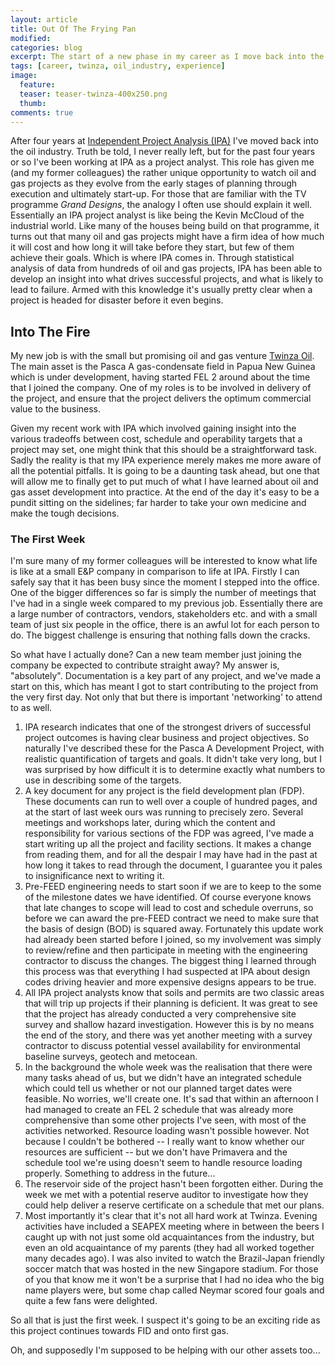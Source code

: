 ```yaml
---
layout: article
title: Out Of The Frying Pan
modified:
categories: blog
excerpt: The start of a new phase in my career as I move back into the oil industry after a brief spell in consulting.
tags: [career, twinza, oil_industry, experience]
image:
  feature:
  teaser: teaser-twinza-400x250.png
  thumb:
comments: true
---
```


After four years at [Independent Project Analysis (IPA)](http://www.ipaglobal.com) I've moved back into the oil industry. Truth be told, I never really left, but for the past four years or so I've been working at IPA as a project analyst. This role has given me (and my former colleagues) the rather unique opportunity to watch oil and gas projects as they evolve from the early stages of planning through execution and ultimately start-up. For those that are familiar with the TV programme _Grand Designs_, the analogy I often use should explain it well. Essentially an IPA project analyst is like being the Kevin McCloud of the industrial world. Like many of the houses being build on that programme, it turns out that many oil and gas projects might have a firm idea of how much it will cost and how long it will take before they start, but few of them achieve their goals. Which is where IPA comes in. Through statistical analysis of data from hundreds of oil and gas projects, IPA has been able to develop an insight into what drives successful projects, and what is likely to lead to failure. Armed with this knowledge it's usually pretty clear when a project is headed for disaster before it even begins.

## Into The Fire

My new job is with the small but promising oil and gas venture [Twinza Oil](http://www.twinzaoil.com). The main asset is the Pasca A gas-condensate field in Papua New Guinea which is under development, having started FEL 2 around about the time that I joined the company. One of my roles is to be involved in delivery of the project, and ensure that the project delivers the optimum commercial value to the business.

Given my recent work with IPA which involved gaining insight into the various tradeoffs between cost, schedule and operability targets that a project may set, one might think that this should be a straightforward task. Sadly the reality is that my IPA experience merely makes me more aware of all the potential pitfalls. It is going to be a daunting task ahead, but one that will allow me to finally get to put much of what I have learned about oil and gas asset development into practice. At the end of the day it's easy to be a pundit sitting on the sidelines; far harder to take your own medicine and make the tough decisions.

### The First Week

I'm sure many of my former colleagues will be interested to know what life is like at a small E&P company in comparison to life at IPA. Firstly I can safely say that it has been busy since the moment I stepped into the office. One of the bigger differences so far is simply the number of meetings that I've had in a single week compared to my previous job. Essentially there are a large number of contractors, vendors, stakeholders etc. and with a small team of just six people in the office, there is an awful lot for each person to do. The biggest challenge is ensuring that nothing falls down the cracks.

So what have I actually done? Can a new team member just joining the company be expected to contribute straight away? My answer is, "absolutely". Documentation is a key part of any project, and we've made a start on this, which has meant I got to start contributing to the project from the very first day. Not only that but there is important 'networking' to attend to as well.

1. IPA research indicates that one of the strongest drivers of successful project outcomes is having clear business and project objectives. So naturally I've described these for the Pasca A Development Project, with realistic quantification of targets and goals. It didn't take very long, but I was surprised by how difficult it is to determine exactly what numbers to use in describing some of the targets.
2. A key document for any project is the field development plan (FDP). These documents can run to well over a couple of hundred pages, and at the start of last week ours was running to precisely zero. Several meetings and workshops later, during which the content and responsibility for various sections of the FDP was agreed, I've made a start writing up all the project and facility sections. It makes a change from reading them, and for all the despair I may have had in the past at how long it takes to read through the document, I guarantee you it pales to insignificance next to writing it.
3. Pre-FEED engineering needs to start soon if we are to keep to the some of the milestone dates we have identified. Of course everyone knows that late changes to scope will lead to cost and schedule overruns, so before we can award the pre-FEED contract we need to make sure that the basis of design (BOD) is squared away. Fortunately this update work had already been started before I joined, so my involvement was simply to review/refine and then participate in meeting with the engineering contractor to discuss the changes. The biggest thing I learned through this process was that everything I had suspected at IPA about design codes driving heavier and more expensive designs appears to be true.
4. All IPA project analysts know that soils and permits are two classic areas that will trip up projects if their planning is deficient. It was great to see that the project has already conducted a very comprehensive site survey and shallow hazard investigation. However this is by no means the end of the story, and there was yet another meeting with a survey contractor to discuss potential vessel availability for environmental baseline surveys, geotech and metocean.
5. In the background the whole week was the realisation that there were many tasks ahead of us, but we didn't have an integrated schedule which could tell us whether or not our planned target dates were feasible. No worries, we'll create one. It's sad that within an afternoon I had managed to create an FEL 2 schedule that was already more comprehensive than some other projects I've seen, with most of the activities networked. Resource loading wasn't possible however. Not because I couldn't be bothered -- I really want to know whether our resources are sufficient -- but we don't have Primavera and the schedule tool we're using doesn't seem to handle resource loading properly. Something to address in the future...
6. The reservoir side of the project hasn't been forgotten either. During the week we met with a potential reserve auditor to investigate how they could help deliver a reserve certificate on a schedule that met our plans.
7. Most importantly it's clear that it's not all hard work at Twinza. Evening activities have included a SEAPEX meeting where in between the beers I caught up with not just some old acquaintances from the industry, but even an old acquaintance of my parents (they had all worked together many decades ago). I was also invited to watch the Brazil-Japan friendly soccer match that was hosted in the new Singapore stadium. For those of you that know me it won't be a surprise that I had no idea who the big name players were, but some chap called Neymar scored four goals and quite a few fans were delighted.

So all that is just the first week. I suspect it's going to be an exciting ride as this project continues towards FID and onto first gas.

Oh, and supposedly I'm supposed to be helping with our other assets too...